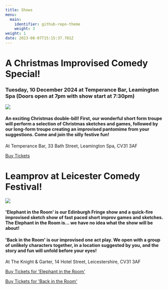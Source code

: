 ```yaml
---
title: Shows
menu:
  main:
    identifier: github-repo-theme
    weight: 3
weight: 1
date: 2023-08-07T15:15:37.701Z
---
```

# A Christmas Improvised Comedy Special!

### Tuesday, 10 December 2024 at Temperance Bar, Leamington Spa (Doors open at 7pm with show start at 7:30pm)

![](/uploads/xmas.png)

#### An exciting Christmas double-bill! First, our wonderful short form troupe will perform a selection of Christmas sketches and games, followed by our long-form troupe creating an improvised pantomime from your suggestions. Come and join the silly festive fun!

At Temperance Bar, 33 Bath Street, Leamington Spa, CV31 3AF

[B﻿uy Tickets](https://www.eventbrite.co.uk/e/a-christmas-improvised-comedy-special-tickets-1063548906409?aff=erelexpmlt&_gl=1*1unrhv3*_up*MQ..*_ga*MTk3ODc1ODIyNi4xNzMyMDM3NzY3*_ga_TQVES5V6SH*MTczMjAzNzc2Ny4xLjAuMTczMjAzNzc2Ny4wLjAuMA..)

# Leamprov at Leicester Comedy Festival!

![](/uploads/leicester-comedy-festival.png)

#### 'Elephant in the Room' is our Edinburgh Fringe show and a quick-fire improvised sketch show of fast paced short improv games and sketches. The Elephant in the Room is... we have no idea what the show will be about!

#### 'Back in the Room' is our improvised one act play. We open with a group of unlikely characters together, in a location suggested by you, and the story and fun will unfold before your eyes!

At The Knight & Garter, 14 Hotel Street, Leicestershire, CV31 3AF

[B﻿uy Tickets for 'Elephant in the Room'](https://comedy-festival.co.uk/events/the-elephant-in-the-room-an-improvised-comedy-show/)

[B﻿uy Tickets for 'Back in the Room'](https://comedy-festival.co.uk/events/back-in-the-room-an-improvised-comedy-show/)